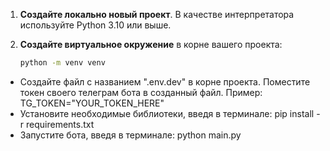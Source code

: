 1. **Создайте локально новый проект**. В качестве интерпретатора используйте Python 3.10 или выше.

2. **Создайте виртуальное окружение** в корне вашего проекта:
   ```bash
   python -m venv venv
- Создайте файл с названием ".env.dev" в корне проекта. Поместите токен своего телеграм бота в созданный файл. Пример: TG_TOKEN="YOUR_TOKEN_HERE"  
- Установите необходимые библиотеки, введя в терминале: pip install -r requirements.txt  
- Запустите бота, введя в терминале: python main.py  
 
